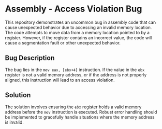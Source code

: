 # Assembly - Access Violation Bug

This repository demonstrates an uncommon bug in assembly code that can cause unexpected behavior due to accessing an invalid memory location. The code attempts to move data from a memory location pointed to by a register. However, if the register contains an incorrect value, the code will cause a segmentation fault or other unexpected behavior.

## Bug Description
The bug lies in the `mov eax, [ebx+4]` instruction.  If the value in the `ebx` register is not a valid memory address, or if the address is not properly aligned, this instruction will lead to an access violation.

## Solution
The solution involves ensuring the `ebx` register holds a valid memory address before the `mov` instruction is executed. Robust error handling should be implemented to gracefully handle situations where the memory address is invalid.